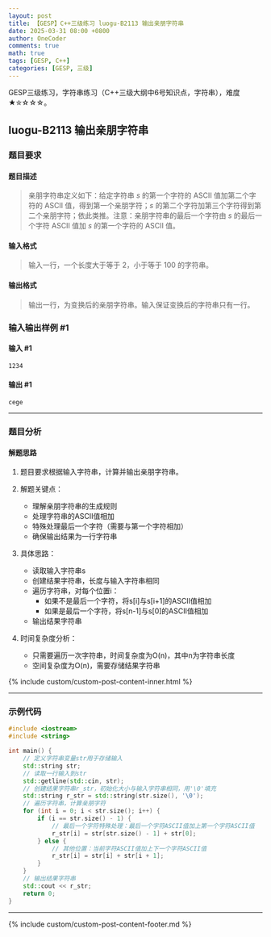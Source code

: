 ```yaml
---
layout: post
title: 【GESP】C++三级练习 luogu-B2113 输出亲朋字符串
date: 2025-03-31 08:00 +0800
author: OneCoder
comments: true
math: true
tags: [GESP, C++]
categories: [GESP, 三级]
---
```

GESP三级练习，字符串练习（C++三级大纲中6号知识点，字符串），难度★✮☆☆☆。

<!--more-->

## luogu-B2113 输出亲朋字符串

### 题目要求

#### 题目描述

>亲朋字符串定义如下：给定字符串 $s$ 的第一个字符的 ASCII 值加第二个字符的 ASCII 值，得到第一个亲朋字符；$s$ 的第二个字符加第三个字符得到第二个亲朋字符；依此类推。注意：亲朋字符串的最后一个字符由 $s$ 的最后一个字符 ASCII 值加 $s$ 的第一个字符的 ASCII 值。

#### 输入格式

>输入一行，一个长度大于等于 $2$，小于等于 $100$ 的字符串。

#### 输出格式

>输出一行，为变换后的亲朋字符串。输入保证变换后的字符串只有一行。

### 输入输出样例 #1

#### 输入 #1

```console
1234
```

#### 输出 #1

```console
cege
```

---

### 题目分析

#### 解题思路

1. 题目要求根据输入字符串，计算并输出亲朋字符串。

2. 解题关键点：
   - 理解亲朋字符串的生成规则
   - 处理字符串的ASCII值相加
   - 特殊处理最后一个字符（需要与第一个字符相加）
   - 确保输出结果为一行字符串

3. 具体思路：
   - 读取输入字符串s
   - 创建结果字符串，长度与输入字符串相同
   - 遍历字符串，对每个位置i：
     - 如果不是最后一个字符，将s[i]与s[i+1]的ASCII值相加
     - 如果是最后一个字符，将s[n-1]与s[0]的ASCII值相加
   - 输出结果字符串

4. 时间复杂度分析：
   - 只需要遍历一次字符串，时间复杂度为O(n)，其中n为字符串长度
   - 空间复杂度为O(n)，需要存储结果字符串

{% include custom/custom-post-content-inner.html %}

---

### 示例代码

```cpp
#include <iostream>
#include <string>

int main() {
    // 定义字符串变量str用于存储输入
    std::string str;
    // 读取一行输入到str
    std::getline(std::cin, str);
    // 创建结果字符串r_str，初始化大小与输入字符串相同，用'\0'填充
    std::string r_str = std::string(str.size(), '\0');
    // 遍历字符串，计算亲朋字符
    for (int i = 0; i < str.size(); i++) {
        if (i == str.size() - 1) {
            // 最后一个字符特殊处理：最后一个字符ASCII值加上第一个字符ASCII值
            r_str[i] = str[str.size() - 1] + str[0];
        } else {
            // 其他位置：当前字符ASCII值加上下一个字符ASCII值
            r_str[i] = str[i] + str[i + 1];
        }
    }
    // 输出结果字符串
    std::cout << r_str;
    return 0;
}
```

---

{% include custom/custom-post-content-footer.md %}
